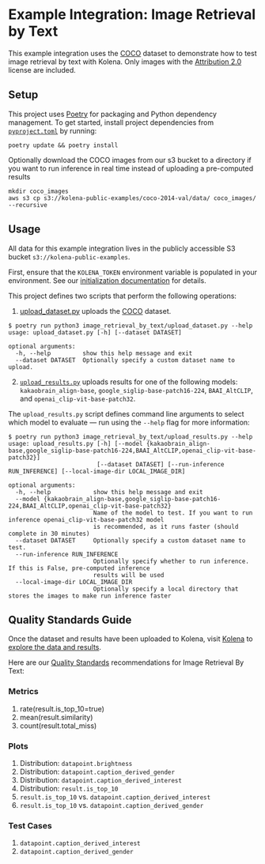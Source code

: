 # Example Integration: Image Retrieval by Text

This example integration uses the [COCO](https://cocodataset.org/#overview) dataset to demonstrate how to test image
retrieval by text with Kolena. Only images with the [Attribution 2.0](https://creativecommons.org/licenses/by/2.0/)
license are included.

## Setup

This project uses [Poetry](https://python-poetry.org/) for packaging and Python dependency management. To get started,
install project dependencies from [`pyproject.toml`](./pyproject.toml) by running:

```shell
poetry update && poetry install
```

Optionally download the COCO images from our s3 bucket to a directory if you want to run inference in real time
instead of uploading a pre-computed results

```shell
mkdir coco_images
aws s3 cp s3://kolena-public-examples/coco-2014-val/data/ coco_images/ --recursive
```

## Usage

All data for this example integration lives in the publicly accessible S3 bucket `s3://kolena-public-examples`.

First, ensure that the `KOLENA_TOKEN` environment variable is populated in your environment. See our
[initialization documentation](https://docs.kolena.com/installing-kolena/#initialization) for details.

This project defines two scripts that perform the following operations:

1. [upload_dataset.py](image_retrieval_by_text%2Fupload_dataset.py) uploads the [COCO](https://cocodataset.org/#overview)
dataset.

```shell
$ poetry run python3 image_retrieval_by_text/upload_dataset.py --help
usage: upload_dataset.py [-h] [--dataset DATASET]

optional arguments:
  -h, --help         show this help message and exit
  --dataset DATASET  Optionally specify a custom dataset name to upload.
```

2. [`upload_results.py`](image_retrieval_by_text/upload_results.py) uploads results for one of the following
models: `kakaobrain_align-base`, `google_siglip-base-patch16-224`, `BAAI_AltCLIP`, and `openai_clip-vit-base-patch32`.

The `upload_results.py` script defines command line arguments to select which model to evaluate — run using the
`--help` flag for more information:

```shell
$ poetry run python3 image_retrieval_by_text/upload_results.py --help
usage: upload_results.py [-h] [--model {kakaobrain_align-base,google_siglip-base-patch16-224,BAAI_AltCLIP,openai_clip-vit-base-patch32}]
                         [--dataset DATASET] [--run-inference RUN_INFERENCE] [--local-image-dir LOCAL_IMAGE_DIR]

optional arguments:
  -h, --help            show this help message and exit
  --model {kakaobrain_align-base,google_siglip-base-patch16-224,BAAI_AltCLIP,openai_clip-vit-base-patch32}
                        Name of the model to test. If you want to run inference openai_clip-vit-base-patch32 model
                        is recommended, as it runs faster (should complete in 30 minutes)
  --dataset DATASET     Optionally specify a custom dataset name to test.
  --run-inference RUN_INFERENCE
                        Optionally specify whether to run inference. If this is False, pre-computed inference
                        results will be used
  --local-image-dir LOCAL_IMAGE_DIR
                        Optionally specify a local directory that stores the images to make run inference faster

```

## Quality Standards Guide

Once the dataset and results have been uploaded to Kolena, visit [Kolena](https://app.kolena.com/redirect/) to
[explore the data and results](https://docs.kolena.com/dataset/quickstart/#step-3-explore-data-and-results).

Here are our [Quality Standards](https://docs.kolena.com/dataset/core-concepts/quality-standard/) recommendations
for Image Retrieval By Text:

### Metrics

1. rate(result.is_top_10=true)
2. mean(result.similarity)
3. count(result.total_miss)

### Plots

1. Distribution: `datapoint.brightness`
2. Distribution: `datapoint.caption_derived_gender`
3. Distribution: `datapoint.caption_derived_interest`
4. Distribution: `result.is_top_10`
8. `result.is_top_10` vs. `datapoint.caption_derived_interest`
9. `result.is_top_10` vs. `datapoint.caption_derived_gender`

### Test Cases

1. `datapoint.caption_derived_interest`
2. `datapoint.caption_derived_gender`
